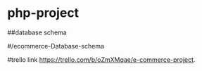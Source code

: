 # php-project


##database schema

#/ecommerce-Database-schema

#trello link https://trello.com/b/oZmXMqae/e-commerce-project.
